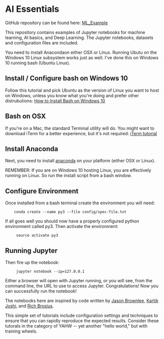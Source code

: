 # AI Essentials

GitHub repository can be found here: <a href="https://github.com/maxgoff/AI_Essentials" target="_blank">ML_Example</a>

This repository contains examples of Jupyter notebooks for machine learning, AI basics, and Deep Learning.   The Jupyter notebooks, datasets and configuration files are included.

You need to install Anacondaon either OSX or Linux.  Running Ubutu on the Windows 10 Linux subsystem works just as well. I've done this on Windows 10 running bash (Ubuntu Linux).

## Install / Configure bash on Windows 10

Follow this tutorial and pick Ubuntu as the version of Linux you want to host on Windows, unless you know what you're doing and prefer other distrubutions: <a href="https://www.windowscentral.com/how-install-bash-shell-command-line-windows-10" target="_blank">How to Install Bash on Windows 10</a> 
## Bash on OSX

If you're on a Mac, the standard Terminal utility will do. You might want to download iTerm for a better experience, but it's not required: <a href="http://sourabhbajaj.com/mac-setup/iTerm/README.html" target="_blank">iTerm tutorial</a>

## Install Anaconda

Next, you need to install <a href="https://www.anaconda.com/download/" target="_blank">anaconda</a> on your platform (either OSX or Linux).  

REMEMBER: If you are on Windows 10 hosting Linux, you are effectively running on Linux.  So run the install script from a bash window.

## Configure Environment
Once installed from a bash terminal create the environment you will need:

```
    conda create --name py3 --file config/spec-file.txt 
```


If all goes well you should now have a properly configured python environment called py3.  Then activate the environment:
    
```
     source activate py3
```

## Running Jupyter

Then fire up the notebook:


```
     jupyter notebook --ip=127.0.0.1
```

Either a browser will open with Jupyter running, or you will see, from the command line, the URL to use to access Jupyter.  Congratulations!  Now you can successfully run the notebook!

The notebooks here are inspired by code written by <a href="https://github.com/srmward/ml-python-iris-tutorial" target="_blank">Jason Brownlee</a>, <a href="https://github.com/kartik-joshi/Perceptron-in-Python" target="_blank">Kartik Joshi</a>, and <a href="https://www.kaggle.com/richbrosius/iris-classification-using-tensorflow" target="_blank">Rich Brosius</a>.

This simple set of tutorials include configuration settings and techniques to ensure that you can rapidly reproduce the expected results.  Consider these tutorals in the category of YAHW -- yet another "hello world," but with training wheels.
